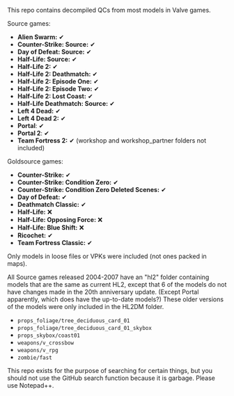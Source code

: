 This repo contains decompiled QCs from most models in Valve games.

Source games:

* **Alien Swarm:** ✔
* **Counter-Strike: Source:** ✔
* **Day of Defeat: Source:** ✔
* **Half-Life: Source:** ✔
* **Half-Life 2:** ✔
* **Half-Life 2: Deathmatch:** ✔
* **Half-Life 2: Episode One:** ✔
* **Half-Life 2: Episode Two:** ✔
* **Half-Life 2: Lost Coast:** ✔
* **Half-Life Deathmatch: Source:** ✔
* **Left 4 Dead:** ✔
* **Left 4 Dead 2:** ✔
* **Portal**: ✔
* **Portal 2**: ✔
* **Team Fortress 2:** ✔ (workshop and workshop_partner folders not included)

Goldsource games:

* **Counter-Strike:** ✔
* **Counter-Strike: Condition Zero:** ✔
* **Counter-Strike: Condition Zero Deleted Scenes:** ✔
* **Day of Defeat:** ✔
* **Deathmatch Classic:** ✔
* **Half-Life:** ❌
* **Half-Life: Opposing Force:** ❌
* **Half-Life: Blue Shift:** ❌
* **Ricochet:** ✔
* **Team Fortress Classic:** ✔

Only models in loose files or VPKs were included (not ones packed in maps).

All Source games released 2004-2007 have an "hl2" folder containing models that are the same as current HL2, except that 6 of the models do not have changes made in the 20th anniversary update. (Except Portal apparently, which does have the up-to-date models?) These older versions of the models were only included in the HL2DM folder.

* `props_foliage/tree_deciduous_card_01`
* `props_foliage/tree_deciduous_card_01_skybox`
* `props_skybox/coast01`
* `weapons/v_crossbow`
* `weapons/v_rpg`
* `zombie/fast`

This repo exists for the purpose of searching for certain things, but you should not use the GitHub search function because it is garbage. Please use Notepad++.
